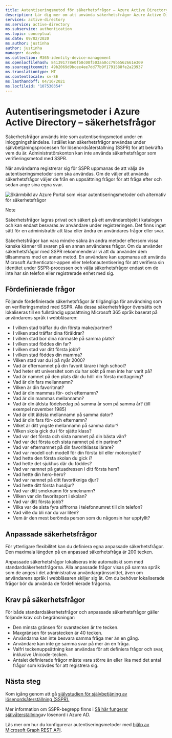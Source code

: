 ```yaml
---
title: Autentiseringsmetod för säkerhetsfrågor – Azure Active Directory
description: Lär dig mer om att använda säkerhetsfrågor Azure Active Directory för att förbättra och skydda inloggningshändelser
services: active-directory
ms.service: active-directory
ms.subservice: authentication
ms.topic: conceptual
ms.date: 09/02/2020
ms.author: justinha
author: justinha
manager: daveba
ms.collection: M365-identity-device-management
ms.openlocfilehash: 841391778e0fb8c00f503aa0cc79b5562661e309
ms.sourcegitcommit: 49b2069d9bcee4ee7dd77b9f1791588fe2a23937
ms.translationtype: MT
ms.contentlocale: sv-SE
ms.lasthandoff: 04/16/2021
ms.locfileid: "107530354"
---
```

# <a name="authentication-methods-in-azure-active-directory---security-questions"></a>Autentiseringsmetoder i Azure Active Directory – säkerhetsfrågor

Säkerhetsfrågor används inte som autentiseringsmetod under en inloggningshändelse. I stället kan säkerhetsfrågor användas under självbetjäningsprocessen för lösenordsåterställning (SSPR) för att bekräfta vem du är. Administratörskonton kan inte använda säkerhetsfrågor som verifieringsmetod med SSPR.

När användarna registrerar sig för SSPR uppmanas de att välja de autentiseringsmetoder som ska användas. Om de väljer att använda säkerhetsfrågor väljer de från en uppsättning frågor för att fråga efter och sedan ange sina egna svar.

![Skärmbild av Azure Portal som visar autentiseringsmetoder och alternativ för säkerhetsfrågor](media/concept-authentication-methods/security-questions-authentication-method.png)

> [!NOTE]
> Säkerhetsfrågor lagras privat och säkert på ett användarobjekt i katalogen och kan endast besvaras av användare under registreringen. Det finns inget sätt för en administratör att läsa eller ändra en användares frågor eller svar.

Säkerhetsfrågor kan vara mindre säkra än andra metoder eftersom vissa kanske känner till svaren på en annan användares frågor. Om du använder säkerhetsfrågor med SSPR rekommenderar vi att du använder dem tillsammans med en annan metod. En användare kan uppmanas att använda Microsoft Authenticator-appen eller telefonautentisering för att verifiera sin identitet under SSPR-processen och välja säkerhetsfrågor endast om de inte har sin telefon eller registrerade enhet med sig.

## <a name="predefined-questions"></a>Fördefinierade frågor

Följande fördefinierade säkerhetsfrågor är tillgängliga för användning som en verifieringsmetod med SSPR. Alla dessa säkerhetsfrågor översätts och lokaliseras till en fullständig uppsättning Microsoft 365 språk baserat på användarens språk i webbläsaren:

* I vilken stad träffar du din första make/partner?
* I vilken stad träffar dina föräldrar?
* I vilken stad bor dina närmaste på samma plats?
* I vilken stad föddes din far?
* I vilken stad var ditt första jobb?
* I vilken stad föddes din mamma?
* Vilken stad var du i på nyår 2000?
* Vad är efternamnet på din favorit lärare i high school?
* Vad heter ett universitet som du har sökt på men inte har varit på?
* Vad är namnet på den plats där du höll din första mottagning?
* Vad är din fars mellannamn?
* Vilken är din favoritmat?
* Vad är din mammas för- och efternamn?
* Vad är din mammas mellannamn?
* Vad är din äldsta födelsedag på samma år som på samma år? (till exempel november 1985)
* Vad är ditt äldsta mellannamn på samma dator?
* Vad är din fars för- och efternamn?
* Vilket är ditt yngste mellannamn på samma dator?
* Vilken skola gick du i för sjätte klass?
* Vad var det första och sista namnet på din bästa vän?
* Vad var det första och sista namnet på din partner?
* Vad var efternamnet på din favoritklasss lärare?
* Vad var modell och modell för din första bil eller motorcykel?
* Vad hette den första skolan du gick i?
* Vad hette det sjukhus där du föddes?
* Vad var namnet på gatuadressen i ditt första hem?
* Vad hette din hero-hero?
* Vad var namnet på ditt favoritkniga djur?
* Vad hette ditt första husdjur?
* Vad var ditt smeknamn för smeknamn?
* Vilken var din favoritsport i skolan?
* Vad var ditt första jobb?
* Vilka var de sista fyra siffrorna i telefonnumret till din telefon?
* Vad ville du bli när du var liten?
* Vem är den mest berömda person som du någonsin har uppfyllt?

## <a name="custom-security-questions"></a>Anpassade säkerhetsfrågor

För ytterligare flexibilitet kan du definiera egna anpassade säkerhetsfrågor. Den maximala längden på en anpassad säkerhetsfråga är 200 tecken.

Anpassade säkerhetsfrågor lokaliseras inte automatiskt som med standardsäkerhetsfrågorna. Alla anpassade frågor visas på samma språk som de anges i det administrativa användargränssnittet, även om användarens språk i webbläsaren skiljer sig åt. Om du behöver lokaliserade frågor bör du använda de fördefinierade frågorna.

## <a name="security-question-requirements"></a>Krav på säkerhetsfrågor

För både standardsäkerhetsfrågor och anpassade säkerhetsfrågor gäller följande krav och begränsningar:

* Den minsta gränsen för svarstecken är tre tecken.
* Maxgränsen för svarstecken är 40 tecken.
* Användarna kan inte besvara samma fråga mer än en gång.
* Användare kan inte ge samma svar på mer än en fråga.
* Valfri teckenuppsättning kan användas för att definiera frågor och svar, inklusive Unicode-tecken.
* Antalet definierade frågor måste vara större än eller lika med det antal frågor som krävdes för att registrera sig.

## <a name="next-steps"></a>Nästa steg

Kom igång genom att gå [självstudien för självbetjäning av lösenordsåterställning (SSPR).][tutorial-sspr]

Mer information om SSPR-begrepp finns i [Så här fungerar självåterställning][concept-sspr]av lösenord i Azure AD.

Läs mer om hur du konfigurerar autentiseringsmetoder med [hjälp av Microsoft Graph REST API](/graph/api/resources/authenticationmethods-overview).

<!-- INTERNAL LINKS -->
[tutorial-sspr]: tutorial-enable-sspr.md
[concept-sspr]: concept-sspr-howitworks.md

